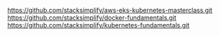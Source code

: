 https://github.com/stacksimplify/aws-eks-kubernetes-masterclass.git
https://github.com/stacksimplify/docker-fundamentals.git
https://github.com/stacksimplify/kubernetes-fundamentals.git